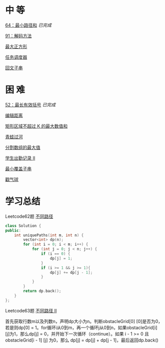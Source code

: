 # 中 等

[64：最小路径和](https://leetcode-cn.com/problems/minimum-path-sum/)          *已完成*          

[91：解码方法](https://leetcode-cn.com/problems/decode-ways)

[最大正方形](https://leetcode-cn.com/problems/maximal-square/)

[任务调度器](https://leetcode-cn.com/problems/task-scheduler/)

[回文子串](https://leetcode-cn.com/problems/palindromic-substrings/)

# 困 难

[52：最长有效括号](https://leetcode-cn.com/problems/longest-valid-parentheses/)          *已完成*          

[编辑距离](https://leetcode-cn.com/problems/edit-distance/)

[矩形区域不超过 K 的最大数值和](https://leetcode-cn.com/problems/max-sum-of-rectangle-no-larger-than-k/)

[青蛙过河](https://leetcode-cn.com/problems/frog-jump/)

[分割数组的最大值](https://leetcode-cn.com/problems/split-array-largest-sum)

[学生出勤记录 II ](https://leetcode-cn.com/problems/student-attendance-record-ii/)

[最小覆盖子串](https://leetcode-cn.com/problems/minimum-window-substring/)

[戳气球](https://leetcode-cn.com/problems/burst-balloons/)

# 学习总结

Leetcode62题 [不同路径](https://leetcode-cn.com/problems/unique-paths/)

```C++
class Solution {
public:
    int uniquePaths(int m, int n) {
        vector<int> dp(n);
        for (int i = 0; i < m; i++) {
            for (int j = 0; j < n; j++) {
                if (i == 0) {
                    dp[j] = 1;
                }
                if (i >= 1 && j >= 1){
                    dp[j] += dp[j - 1];
                }
            }
        }
        return dp.back();
    }
};
```

Leetcode63题 [不同路径 II](https://leetcode-cn.com/problems/unique-paths-ii/)    

首先获取行数m以及列数n，声明dp大小为n。判断obstacleGrid[0] [0]是否为0，若是则dp[0] = 1。for循环i从0到m，再一个循环j从0到n，如果obstacleGrid[i] [j]为1，那么dp[j] = 0，并开始下一次循环（continue）。如果 i - 1 >= 0 且 obstacleGrid[i - 1] [j] 为0，那么 dp[j] = dp[j] + dp[j - 1]，最后返回dp.back()